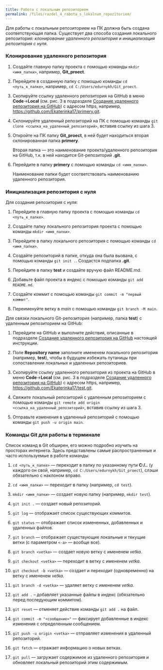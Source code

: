 ```yaml
---
title: Работа с локальным репозиторием
permalink: /files/razdel_4_rabota_s_lokalnum_repozitoriem/
---
```


Для работы с локальным репозиторием на ПК должна быть создана соответствующая папка. Существует два способа создания локального репозитория: *клонирование удаленного репозитория* и *инициализация репозитория с нуля*.

### Клонирование удаленного репозитория

1. Создайте главную папку проекта с помощью команды `mkdir <имя_папки>`, например, **Git_proect**.

2. Перейдите в созданную папку с помощью команды `cd <путь_к_папке>`, например, `cd C:/Users/edurnykh/Git_proect`.

3. Скопируйте ссылку удаленного репозитория на GitHub в меню **Code**→**Local** (см. рис. 3 в подразделе [Создание удаленного репозитория на GitHub](/primery/files/razdel_2_registrazia_na_github/)) с адресом https, например, https://github.com/Ekaterinka17/primery.git.
    
4. Склонируйте удаленный репозиторий на ПК с помощью команды `git clone <ссылка_на_удаленный_репозиторий>`, вставив ссылку из шага 3. 

5. Откройте на ПК папку **Git_proect**, в ней будет находиться вторая склонированная папка **primery**. 

   Вторая папка — это наименование проекта/удаленного репозитория на GitHub, т.к. в ней находится Git-репозиторий **.git**. 

6. Перейдите в папку **primery** с помощью команды `cd <имя_папки>`.

   Наименование папки будет соответствовать наименованию удаленного репозитория.

### Инициализация репозитория с нуля

Для создания репозитория с нуля:

1. Перейдите в главную папку проекта с помощью команды `cd <путь_к_папке>`.
    
2. Создайте папку локального репозитория проекта с помощью команды `mkdir <имя_папки>`. 
    
3. Перейдите в папку локального репозитория с помощью команды `cd <имя_папки>`.
    
4. Создайте репозиторий в папке, откуда она была вызвана, с помощью команды `git init .`. Создастся подпапка **.git**. 

5. Перейдите в папку **test** и создайте вручую файл README.md.
    
6. Добавьте файл проекта в индекс с помощью команды `git add README.md`.
    
7. Создайте коммит с помощью команды `git commit -m "первый коммит"`.

8. Переименуйте ветку в *main* с помощью команды `git branch -M main`.

Для связки локального Git-репозитория (например, папка **test**) с удаленным репозиторием на GitHub:

1. Перейдите на GitHub и выполните действия, описанные в подразделе [Создание удаленного репозитория на GitHub](/primery/files/razdel_2_registrazia_na_github/) настоящей инструкции. 

2. Поле **Repository name** заполните имененем локального репозитория (например, **test**), чтобы в будущем избежать путаницы при сопоставлении локальных и удаленных репозиториев.

3. Скопируйте ссылку удаленного репозитория из проекта на GitHub в меню **Code**→**Local** (см. рис. 3 в подразделе [Создание удаленного репозитория на GitHub](/primery/files/razdel_2_registrazia_na_github/)) с адресом https, например, https://github.com/Ekaterinka17/test.git.
    
4. Свяжите локальный репозиторий с удаленным репозиторием с помощью команды `git remote add origin <ссылка_на_удаленный_репозиторий>`, вставив ссылку из шага 3. 
    
5. Отправьте изменения в удаленный репозиторий с помощью команды `git push -u origin main`.

### Команды Git для работы в терминале

Список команд в Git обширен, его можно подробно изучить на просторах интернета. Здесь представлены самые распространенные и часто используемые в работе команды:

1. `cd <путь_к_папке>` — переходит в папку по указанному пути **C:/..** (у каждого он свой, например, `cd C:/Users/edurnykh/Git_proect`), слэши обязательно с наклоном вправо.

2. `cd <имя_папки>` — переходит в папку (например, `cd test`).

3. `mkdir <имя_папки>` — создает новую папку (например, `mkdir test`).

1. `git init .` — создает новый репозиторий.

2. `git log` — отображает список существующих коммитов.

3. `git status` — отображает список измененных, добавленных и удаленных файлов.

4. `git branch` — отображает существующие локальные и текущие ветки (с параметром `<-а>` — вообще все).

5. `git branch <vetka>` — создает новую ветку с имененем *vetka*.

6. `git checkout <vetka>` — переходит в ветку с имененем *vetka*.

7. `git checkout -b <vetka>` — создает и переходит (одновременно) на ветку с имененем *vetka*.

8. `git branch -d <vetka>` — удаляет ветку с имененем *vetka*.

9. `git add .` – добавляет указанные файлы в индекс (обязательно перед последующим коммитом).

10. `git reset` — отменяет действие команды `git add .` на файл.

11. `git commit -m "<сообщение>"` — фиксирует добавленные в индекс изменения с определенным сообщением.

12. `git push -u origin <vetka>` — отправляет изменения в удаленный репозиторий.

13. `git fetch` — отражает информацию о новых ветках.

14. `git pull` — загружает содержимое из удаленного репозитория и обновляет локальный репозиторий этим содержимым.
